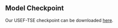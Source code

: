 ## Model Checkpoint

Our USEF-TSE checkpoint can be downloaded [here](https://huggingface.co/ZBang/USEF-TSE).
